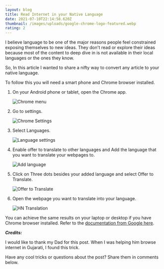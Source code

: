 ```yaml
---
layout: blog
title: Read Internet in your Native Language
date: 2021-07-10T22:14:58.620Z
thumbnail: /images/uploads/google-chrome-logo-featured.webp
rating: 2
---
```

I believe language to be one of the major reasons people feel constrained exposing themselves to new ideas. They don't read or explore their ideas because most of the content to deep dive in is not available in their local languages or the ones they know.

So, In this article I wanted to share a nifty way to convert any article to your native language.

To follow this you will need a smart phone and Chrome browser installed.

1. On your Android phone or tablet, open the Chrome app.

   ![Chrome menu](/images/uploads/signal-2021-07-11-040243_002.jpeg "Chrome Menu")
2. Go to settings.

   ![Chrome Settings](/images/uploads/signal-2021-07-11-040243_003.jpeg "Chrome Settings")
3. Select Languages.

   ![Language settings](/images/uploads/signal-2021-07-11-040243_004.jpeg "Language Settings")
4. Enable offer to translate to other languages and Add the language that you want to translate your webpages to.

   ![Add language](/images/uploads/signal-2021-07-11-040243_005.jpeg "Add Language")
5. Click on Three dots besides your added language and select Offer to Translate.

   ![Offer to Translate](/images/uploads/signal-2021-07-11-040243_001.jpeg "Offer to Translate")
6. Open the webpage you want to translate into your language.  

   ![HN Translation](/images/uploads/signal-2021-07-11-040612.jpeg "HN Translation")

You can achieve the same results on your laptop or desktop if you have Chrome browser installed. Refer to the [documentation from Google here](https://support.google.com/chrome/answer/173424?co=GENIE.Platform%3DDesktop&hl=en-GB&oco=1).

***Credits:***

I would like to thank my Dad for this post. When I was helping him browse internet in Gujarati, I found this trick.

Have any cool tricks or questions about the post? Share them in comments below.